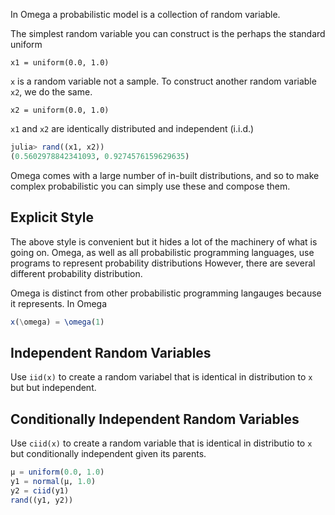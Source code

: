 In Omega a probabilistic model is a collection of  random variable.

The simplest random variable you can construct is the perhaps the standard uniform

```
x1 = uniform(0.0, 1.0)
```

`x` is a random variable not a sample.
To construct another random variable `x2`, we do the same. 

```
x2 = uniform(0.0, 1.0)
```

`x1` and `x2` are identically distributed and independent (i.i.d.)

```julia
julia> rand((x1, x2))
(0.5602978842341093, 0.9274576159629635)
```

Omega comes with a large number of in-built distributions, and so to make complex probabilistic you can simply use these and compose them.

## Explicit Style

The above style is convenient but it hides a lot of the machinery of what is going on.
Omega, as well as all probabilistic programming languages, use programs to represent probability distributions
However, there are several different probability distribution.

Omega is distinct from other probabilistic programming langauges because it represents.
In Omega

```julia
x(\omega) = \omega(1)
```

## Independent Random Variables

Use `iid(x)` to create a random variabel that is identical in distribution to `x` but but independent.

## Conditionally Independent Random Variables

Use `ciid(x)` to create a random variable that is identical in distributio to `x` but conditionally independent given its parents.

```julia
μ = uniform(0.0, 1.0)
y1 = normal(μ, 1.0)
y2 = ciid(y1)
rand((y1, y2))
```